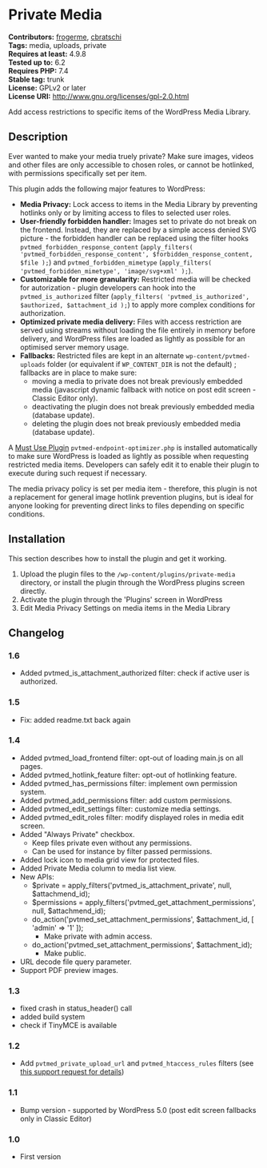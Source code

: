 # Private Media #

**Contributors:** [frogerme](https://profiles.wordpress.org/frogerme/), [cbratschi](https://profiles.wordpress.org/cbratschi/)  
**Tags:** media, uploads, private  
**Requires at least:** 4.9.8  
**Tested up to:** 6.2  
**Requires PHP:** 7.4  
**Stable tag:** trunk  
**License:** GPLv2 or later  
**License URI:** http://www.gnu.org/licenses/gpl-2.0.html  

Add access restrictions to specific items of the WordPress Media Library.

## Description ##

Ever wanted to make your media truely private? Make sure images, videos and other files are only accessible to chosen roles, or cannot be hotlinked, with permissions specifically set per item.

This plugin adds the following major features to WordPress:

* **Media Privacy:** Lock access to items in the Media Library by preventing hotlinks only or by limiting access to files to selected user roles.
* **User-friendly forbidden handler:** Images set to private do not break on the frontend. Instead, they are replaced by a simple access denied SVG picture - the forbidden handler can be replaced using the filter hooks `pvtmed_forbidden_response_content` (`apply_filters( 'pvtmed_forbidden_response_content', $forbidden_response_content, $file );`) and `pvtmed_forbidden_mimetype` (`apply_filters( 'pvtmed_forbidden_mimetype', 'image/svg+xml' );`).
* **Customizable for more granularity:** Restricted media will be checked for autorization - plugin developers can hook into the `pvtmed_is_authorized` filter (`apply_filters( 'pvtmed_is_authorized', $authorized, $attachment_id );`) to apply more complex conditions for authorization.
* **Optimized private media delivery:** Files with access restriction are served using streams without loading the file entirely in memory before delivery, and WordPress files are loaded as lightly as possible for an optimised server memory usage.
* **Fallbacks:** Restricted files are kept in an alternate `wp-content/pvtmed-uploads` folder (or equivalent if `WP_CONTENT_DIR` is not the default) ; fallbacks are in place to make sure:
  * moving a media to private does not break previously embedded media (javascript dynamic fallback with notice on post edit screen - Classic Editor only).
  * deactivating the plugin does not break previously embedded media (database update).
  * deleting the plugin does not break previously embedded media (database update).

A [Must Use Plugin](https://codex.wordpress.org/Must_Use_Plugins) `pvtmed-endpoint-optimizer.php` is installed automatically to make sure WordPress is loaded as lightly as possible when requesting restricted media items. Developers can safely edit it to enable their plugin to execute during such request if necessary.

The media privacy policy is set per media item - therefore, this plugin is not a replacement for general image hotlink prevention plugins, but is ideal for anyone looking for preventing direct links to files depending on specific conditions.

## Installation ##

This section describes how to install the plugin and get it working.

1. Upload the plugin files to the `/wp-content/plugins/private-media` directory, or install the plugin through the WordPress plugins screen directly.
2. Activate the plugin through the 'Plugins' screen in WordPress
3. Edit Media Privacy Settings on media items in the Media Library

## Changelog ##

### 1.6 ###

* Added pvtmed_is_attachment_authorized filter: check if active user is authorized.

### 1.5 ###

* Fix: added readme.txt back again

### 1.4 ###

* Added pvtmed_load_frontend filter: opt-out of loading main.js on all pages.
* Added pvtmed_hotlink_feature filter: opt-out of hotlinking feature.
* Added pvtmed_has_permissions filter: implement own permission system.
* Added pvtmed_add_permissions filter: add custom permissions.
* Added pvtmed_edit_settings filter: customize media settings.
* Added pvtmed_edit_roles filter: modify displayed roles in media edit screen.
* Added "Always Private" checkbox.
  * Keep files private even without any permissions.
  * Can be used for instance by filter passed permissions.
* Added lock icon to media grid view for protected files.
* Added Private Media column to media list view.
* New APIs:
  * $private = apply_filters('pvtmed_is_attachment_private', null, $attachmend_id);
  * $permissions = apply_filters('pvtmed_get_attachment_permissions', null, $attachmend_id);
  * do_action('pvtmed_set_attachment_permissions', $attachment_id, [ 'admin' => '1' ]);
    * Make private with admin access.
  * do_action('pvtmed_set_attachment_permissions', $attachment_id);
    * Make public.
* URL decode file query parameter.
* Support PDF preview images.

### 1.3 ###

* fixed crash in status_header() call
* added build system
* check if TinyMCE is available

### 1.2 ###

* Add `pvtmed_private_upload_url` and `pvtmed_htaccess_rules` filters (see [this support request for details]())

### 1.1 ###

* Bump version - supported by WordPress 5.0 (post edit screen fallbacks only in Classic Editor)

### 1.0 ###

* First version
